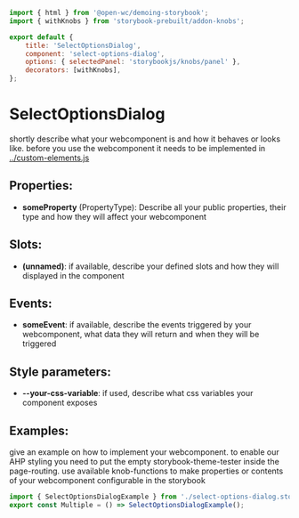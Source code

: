 ```js script
import { html } from '@open-wc/demoing-storybook';
import { withKnobs } from 'storybook-prebuilt/addon-knobs';

export default {
    title: 'SelectOptionsDialog',
    component: 'select-options-dialog',
    options: { selectedPanel: 'storybookjs/knobs/panel' },
    decorators: [withKnobs],
};
```

# SelectOptionsDialog

shortly describe what your webcomponent is and how it behaves or looks like.
before you use the webcomponent it needs to be implemented in
[../custom-elements.js](custom-elements.js)


## Properties:

-   **someProperty** (PropertyType): Describe all your public properties, their type and how they will affect your webcomponent

## Slots:

-   **(unnamed)**: if available, describe your defined slots and how they will displayed in the component

## Events:

-   **someEvent**: if available, describe the events triggered by your webcomponent, what data they will return and when they will be triggered

## Style parameters:

-   **--your-css-variable**: if used, describe what css variables your component exposes

## Examples:

give an example on how to implement your webcomponent. to enable our AHP styling you need to put the empty storybook-theme-tester inside the page-routing.
use available knob-functions to make properties or contents of your webcomponent configurable in the storybook

```js preview-story
import { SelectOptionsDialogExample } from './select-options-dialog.stories.example.js';
export const Multiple = () => SelectOptionsDialogExample();
```
